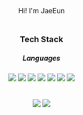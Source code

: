 <!--### Hi there 👋-->

<!--
**simi-22/simi-22** is a ✨ _special_ ✨ repository because its `README.md` (this file) appears on your GitHub profile.

Here are some ideas to get you started:

- 🔭 I’m currently working on ...
- 🌱 I’m currently learning ...
- 👯 I’m looking to collaborate on ...
- 🤔 I’m looking for help with ...
- 💬 Ask me about ...
- 📫 How to reach me: ...
- 😄 Pronouns: ...
- ⚡ Fun fact: ...
-->


<div align="center">Hi! I'm JaeEun</div>

</br>
<h3 align="center"> Tech Stack </h3>
<h5 align="center">Languages</h5>
<div display="flex" align="center">
<img src="https://img.shields.io/badge/HTML5-E34F26?style=flat&logo=html5&logoColor=white">
<img src="https://img.shields.io/badge/CSS3-1572B6?style=flat&logo=css3&logoColor=white">
<img src="https://img.shields.io/badge/JavaScript-ffe32c?style=flat&logo=javascript&logoColor=white"/>
<img src="https://img.shields.io/badge/React-61DAFB?style=flat&logo=react&logoColor=white">
<img src="https://img.shields.io/badge/Scss-1572B6?style=flat&logo=scss&logoColor=white">
<img src="https://img.shields.io/badge/jQuery-1572B6?style=flat&logo=jQuery&logoColor=white">
<img src="https://img.shields.io/badge/Bootstrap-884a9b?style=flat&logo=Bootstrap&logoColor=white">
</div>
</br>
</br>
<div display="flex" align="center">
<img src="https://img.shields.io/badge/visualstudiocode-007ACC?style=for-the-badge&logo=java&logoColor=white">
<img src="https://img.shields.io/badge/github-181717?style=for-the-badge&logo=java&logoColor=white">
</div>
